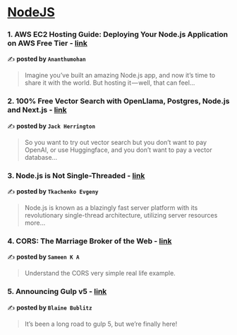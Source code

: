 
<h1><a href=https://medium.com/tag/nodejs/recommended target="_blank" rel="noopener noreferrer">NodeJS</a></h1>
<h3>1. AWS EC2 Hosting Guide: Deploying Your Node.js Application on AWS Free Tier - <a href="https://medium.com/@ananthumohan368/aws-ec2-hosting-guide-deploying-your-node-js-application-on-aws-free-tier-0b79f81e9aa5" target="_blank" rel="noopener noreferrer">link</a></h3>

✍️ **posted by `Ananthumohan`**

<blockquote>Imagine you’ve built an amazing Node.js app, and now it’s time to share it with the world. But hosting it — well, that can feel…</blockquote>

<h3>2. 100% Free Vector Search with OpenLlama, Postgres, Node.js and Next.js - <a href="https://medium.com/javascript-in-plain-english/100-free-vector-search-with-openllama-postgres-nodejs-and-nextjs-e496856766f7" target="_blank" rel="noopener noreferrer">link</a></h3>

✍️ **posted by `Jack Herrington`**

<blockquote>So you want to try out vector search but you don’t want to pay OpenAI, or use Huggingface, and you don’t want to pay a vector database…</blockquote>

<h3>3. Node.js is Not Single-Threaded - <a href="https://medium.com/@tkachenko.hello/node-js-is-not-single-threaded-1383594dbd17" target="_blank" rel="noopener noreferrer">link</a></h3>

✍️ **posted by `Tkachenko Evgeny`**

<blockquote>Node.js is known as a blazingly fast server platform with its revolutionary single-thread architecture, utilizing server resources more…</blockquote>

<h3>4. CORS: The Marriage Broker of the Web - <a href="https://medium.com/@Sameen.K.A/cors-the-marriage-broker-of-the-web-15b0394c7afa" target="_blank" rel="noopener noreferrer">link</a></h3>

✍️ **posted by `Sameen K A`**

<blockquote>Understand the CORS very simple real life example.</blockquote>

<h3>5. Announcing Gulp v5 - <a href="https://medium.com/gulpjs/announcing-gulp-v5-c67d077dbdb7" target="_blank" rel="noopener noreferrer">link</a></h3>

✍️ **posted by `Blaine Bublitz`**

<blockquote>It’s been a long road to gulp 5, but we’re finally here!</blockquote>

